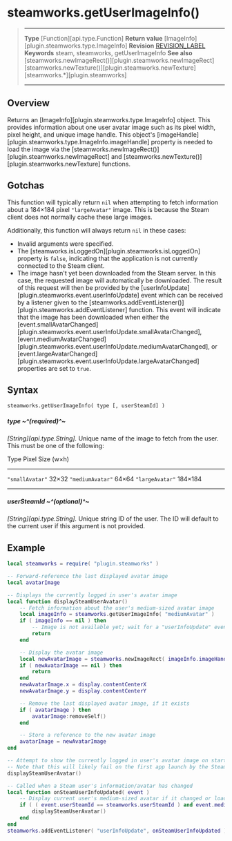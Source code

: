 # steamworks.getUserImageInfo()

> --------------------- ------------------------------------------------------------------------------------------
> __Type__              [Function][api.type.Function]
> __Return value__      [ImageInfo][plugin.steamworks.type.ImageInfo]
> __Revision__          [REVISION_LABEL](REVISION_URL)
> __Keywords__          steam, steamworks, getUserImageInfo
> __See also__          [steamworks.newImageRect()][plugin.steamworks.newImageRect]
>                       [steamworks.newTexture()][plugin.steamworks.newTexture]
>						[steamworks.*][plugin.steamworks]
> --------------------- ------------------------------------------------------------------------------------------


## Overview

Returns an [ImageInfo][plugin.steamworks.type.ImageInfo] object. This provides information about one user avatar image such as its pixel width, pixel height, and unique image handle. This object's [imageHandle][plugin.steamworks.type.ImageInfo.imageHandle] property is needed to load the image via the [steamworks.newImageRect()][plugin.steamworks.newImageRect] and [steamworks.newTexture()][plugin.steamworks.newTexture] functions.


## Gotchas

This function will typically return `nil` when attempting to fetch information about a 184&times;184 pixel `"largeAvatar"` image. This is because the Steam client does not normally cache these large images.

Additionally, this function will always return `nil` in these cases:

* Invalid arguments were specified.
* The [steamworks.isLoggedOn][plugin.steamworks.isLoggedOn] property is `false`, indicating that the application is not currently connected to the Steam client.
* The image hasn't yet been downloaded from the Steam server. In this case, the requested image will automatically be downloaded. The result of this request will then be provided by the [userInfoUpdate][plugin.steamworks.event.userInfoUpdate] event which can be received by a listener given to the [steamworks.addEventListener()][plugin.steamworks.addEventListener] function. This event will indicate that the image has been downloaded when either the [event.smallAvatarChanged][plugin.steamworks.event.userInfoUpdate.smallAvatarChanged], [event.mediumAvatarChanged][plugin.steamworks.event.userInfoUpdate.mediumAvatarChanged], or [event.largeAvatarChanged][plugin.steamworks.event.userInfoUpdate.largeAvatarChanged] properties are set to `true`.


## Syntax

	steamworks.getUserImageInfo( type [, userSteamId] )

##### type ~^(required)^~
_[String][api.type.String]._ Unique name of the image to fetch from the user. This must be one of the following:

<div class="inner-table">

Type				Pixel Size (w&times;h)									 
------------------	----------------------
`"smallAvatar"`		32&times;32
`"mediumAvatar"`	64&times;64
`"largeAvatar"`		184&times;184
------------------	----------------------

</div>

##### userSteamId ~^(optional)^~
_[String][api.type.String]._ Unique string ID of the user. The ID will default to the current user if this argument is not provided.


## Example

``````lua
local steamworks = require( "plugin.steamworks" )

-- Forward-reference the last displayed avatar image
local avatarImage

-- Displays the currently logged in user's avatar image
local function displaySteamUserAvatar()
	-- Fetch information about the user's medium-sized avatar image
	local imageInfo = steamworks.getUserImageInfo( "mediumAvatar" )
	if ( imageInfo == nil ) then
		-- Image is not available yet; wait for a "userInfoUpdate" event
		return
	end

	-- Display the avatar image
	local newAvatarImage = steamworks.newImageRect( imageInfo.imageHandle, 64, 64 )
	if ( newAvatarImage == nil ) then
		return
	end
	newAvatarImage.x = display.contentCenterX
	newAvatarImage.y = display.contentCenterY

	-- Remove the last displayed avatar image, if it exists
	if ( avatarImage ) then
		avatarImage:removeSelf()
	end

	-- Store a reference to the new avatar image
	avatarImage = newAvatarImage
end

-- Attempt to show the currently logged in user's avatar image on startup
-- Note that this will likely fail on the first app launch by the Steam client
displaySteamUserAvatar()

-- Called when a Steam user's information/avatar has changed
local function onSteamUserInfoUpdated( event )
	-- Display current user's medium-sized avatar if it changed or loaded for the first time
	if ( ( event.userSteamId == steamworks.userSteamId ) and event.mediumAvatarChanged ) then
		displaySteamUserAvatar()
	end
end
steamworks.addEventListener( "userInfoUpdate", onSteamUserInfoUpdated )
``````
